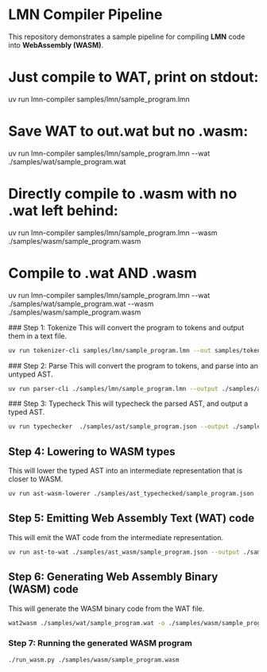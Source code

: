# LMN Compiler Pipeline
This repository demonstrates a sample pipeline for compiling **LMN** code into **WebAssembly (WASM)**. 


# Just compile to WAT, print on stdout:
uv run lmn-compiler samples/lmn/sample_program.lmn

# Save WAT to out.wat but no .wasm:
uv run lmn-compiler samples/lmn/sample_program.lmn --wat ./samples/wat/sample_program.wat

# Directly compile to .wasm with no .wat left behind:
uv run lmn-compiler samples/lmn/sample_program.lmn --wasm ./samples/wasm/sample_program.wasm

# Compile to .wat AND .wasm
uv run lmn-compiler samples/lmn/sample_program.lmn --wat ./samples/wat/sample_program.wat --wasm ./samples/wasm/sample_program.wasm



### Step 1: Tokenize
This will convert the program to tokens and output them in a text file.

```bash
uv run tokenizer-cli samples/lmn/sample_program.lmn --out samples/tokenized/sample_program.txt
```

### Step 2: Parse
This will convert the program to tokens, and parse into an untyped AST.

```bash
uv run parser-cli ./samples/lmn/sample_program.lmn --output ./samples/ast/sample_program.json 
```

### Step 3: Typecheck
This will typecheck the parsed AST, and output a typed AST.

```bash
uv run typechecker  ./samples/ast/sample_program.json --output ./samples/ast_typechecked/sample_program.json
```

## Step 4: Lowering to WASM types
This will lower the typed AST into an intermediate representation that is closer to WASM.

```bash
uv run ast-wasm-lowerer ./samples/ast_typechecked/sample_program.json --output ./samples/ast_wasm/sample_program.json
```
## Step 5: Emitting Web Assembly Text (WAT) code
This will emit the WAT code from the intermediate representation.

```bash
uv run ast-to-wat ./samples/ast_wasm/sample_program.json --output ./samples/wat/sample_program.wat
```

## Step 6: Generating Web Assembly Binary (WASM) code
This will generate the WASM binary code from the WAT file.

```bash
wat2wasm ./samples/wat/sample_program.wat -o ./samples/wasm/sample_program.wasm
```

### Step 7: Running the generated WASM program

```bash
./run_wasm.py ./samples/wasm/sample_program.wasm
```


